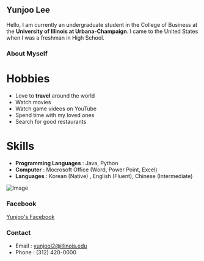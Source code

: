 ## Yunjoo Lee

Hello, I am currently an undergraduate student in the College of Business at the **University of Illinois at Urbana-Champaign**. I came to the United States when I was a freshman in High School.

### About Myself

# Hobbies
- Love to **travel** around the world
- Watch movies
- Watch game videos on YouTube
- Spend time with my loved ones
- Search for good restaurants

# Skills
- **Programming Languages** : Java, Python
- **Computer** :  Mocrosoft Office (Word, Power Point, Excel)
- **Languages** : Korean (Native) , English (Fluent), Chinese (Intermediate)


![Image]()

### Facebook
[Yunjoo's Facebook](https://www.facebook.com/yunjoo.lee.9843)


### Contact

- Email : yunjool2@illinois.edu
- Phone : (312) 420-0000

